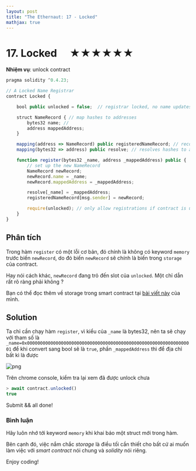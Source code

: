 ```yaml
---
layout: post
title: "The Ethernaut: 17 - Locked"
mathjax: true
---
```


# 17. Locked 　★★★★★★

**Nhiệm vụ**: unlock contract

```js
pragma solidity ^0.4.23;

// A Locked Name Registrar
contract Locked {

    bool public unlocked = false;  // registrar locked, no name updates

    struct NameRecord { // map hashes to addresses
        bytes32 name; //
        address mappedAddress;
    }

    mapping(address => NameRecord) public registeredNameRecord; // records who registered names
    mapping(bytes32 => address) public resolve; // resolves hashes to addresses

    function register(bytes32 _name, address _mappedAddress) public {
        // set up the new NameRecord
        NameRecord newRecord;
        newRecord.name = _name;
        newRecord.mappedAddress = _mappedAddress;

        resolve[_name] = _mappedAddress;
        registeredNameRecord[msg.sender] = newRecord;

        require(unlocked); // only allow registrations if contract is unlocked
    }
}
```

## Phân tích

Trong hàm `register` có một lỗi cơ bản, đó chính là không có keyword `memory` trước biến `newRecord`, do đó biến `newRecord` sẽ chính là biến trong `storage` của contract.

Hay nói cách khác, `newRecord` đang trỏ đến slot của `unlocked`. Một chỉ dẫn rất rõ ràng phải không ?

Bạn có thể đọc thêm về storage trong smart contract tại [bài viết này](http://dotrungkien.github.io/2018/05/01/smart-contract-storage/) của mình.

## Solution

Ta chỉ cần chạy hàm `register`, vì kiểu của `_name` là bytes32, nên ta sẽ chạy với tham số là `_name=0x0000000000000000000000000000000000000000000000000000000000000001` để khi convert sang bool sẽ là `true`, phần `_mappedAddress` thì để địa chỉ bất kì là được

![png]({{site.utl}}/assets/images/locked.png)

Trên chrome console, kiểm tra lại xem đã được unlock chưa

```js
> await contract.unlocked()
true
```

Submit && all done!

### Bình luận

Hãy luôn nhớ tới keyword `memory` khi khai báo một struct mới trong hàm.

Bên cạnh đó, việc nắm chắc *storage* là điều tối cần thiết cho bất cứ ai muốn làm việc với *smart contract* nói chung và *solidity* nói riêng.

Enjoy coding!